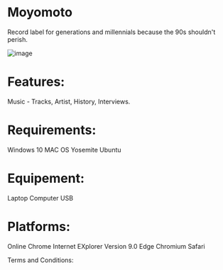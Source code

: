 # Moyomoto
Record label for generations and millennials because the 90s shouldn't perish. 

![image](https://user-images.githubusercontent.com/75079699/118093996-7a372000-b3ce-11eb-8341-50b4b813f183.png)


# Features: 
Music - Tracks,
Artist,
History,
Interviews. 

# Requirements: 
Windows 10 
MAC OS Yosemite
Ubuntu

# Equipement:
Laptop 
Computer
USB 

# Platforms:
Online 
Chrome
Internet EXplorer Version 9.0
Edge 
Chromium
Safari

Terms and Conditions: 



